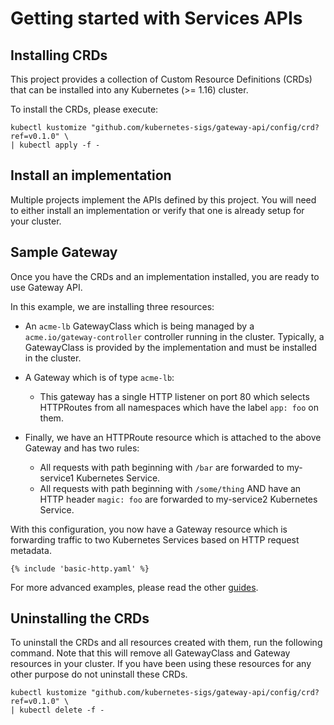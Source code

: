 # Getting started with Services APIs

## Installing CRDs

This project provides a collection of Custom Resource Definitions (CRDs) that can
be installed into any Kubernetes (>= 1.16) cluster.

To install the CRDs, please execute:

```
kubectl kustomize "github.com/kubernetes-sigs/gateway-api/config/crd?ref=v0.1.0" \
| kubectl apply -f -
```

## Install an implementation

Multiple projects implement the APIs defined by this project.
You will need to either install an implementation or verify that one is already
setup for your cluster.

## Sample Gateway

Once you have the CRDs and an implementation installed, you are ready to
use Gateway API.

In this example, we are installing three resources:

- An `acme-lb` GatewayClass which is being managed by a `acme.io/gateway-controller`
  controller running in the cluster. Typically, a GatewayClass is provided by
  the implementation and must be installed in the cluster.
- A Gateway which is of type `acme-lb`:
    - This gateway has a single HTTP listener on port 80 which selects HTTPRoutes
      from all namespaces which have the label `app: foo` on them.

- Finally, we have an HTTPRoute resource which is attached to the above Gateway
  and has two rules:
    - All requests with path beginning with `/bar` are forwarded to my-service1
      Kubernetes Service.
    - All requests with path beginning with `/some/thing` AND have an HTTP header
      `magic: foo` are forwarded to my-service2 Kubernetes Service.

With this configuration, you now have a Gateway resource which is forwarding
traffic to two Kubernetes Services based on HTTP request metadata.

```
{% include 'basic-http.yaml' %}
```

For more advanced examples, please read the other [guides](guides.md).

## Uninstalling the CRDs

To uninstall the CRDs and all resources created with them, run the following
command. Note that this will remove all GatewayClass and Gateway resources in
your cluster. If you have been using these resources for any other purpose do
not uninstall these CRDs.

```
kubectl kustomize "github.com/kubernetes-sigs/gateway-api/config/crd?ref=v0.1.0" \
| kubectl delete -f -
```

